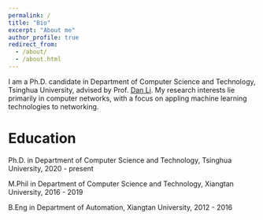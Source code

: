 ```yaml
---
permalink: /
title: "Bio"
excerpt: "About me"
author_profile: true
redirect_from: 
  - /about/
  - /about.html
---
```


I am a Ph.D. candidate in Department of Computer Science and Technology, Tsinghua University, advised by Prof. [Dan Li](https://nasp.cs.tsinghua.edu.cn/lidan.html). 
My research interests lie primarily in computer networks, with a focus on appling machine learning technologies to networking.


Education
======
Ph.D. in Department of Computer Science and Technology, Tsinghua University, 2020 - present

M.Phil in Department of Computer Science and Technology, Xiangtan University, 2016 - 2019

B.Eng in Department of Automation, Xiangtan University, 2012 - 2016